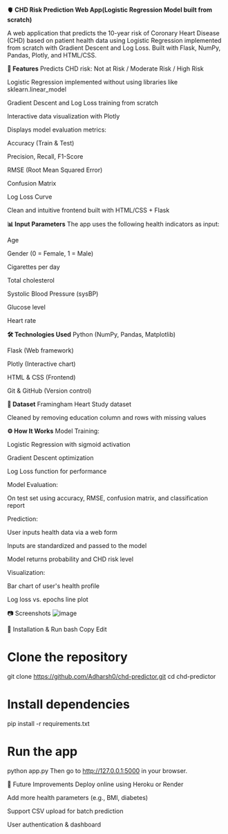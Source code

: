 **🫀 CHD Risk Prediction Web App(Logistic Regression Model built from scratch)**

A web application that predicts the 10-year risk of Coronary Heart Disease (CHD) based on patient health data using Logistic Regression implemented from scratch with Gradient Descent and Log Loss.
Built with Flask, NumPy, Pandas, Plotly, and HTML/CSS.

**🚀 Features**
Predicts CHD risk: Not at Risk / Moderate Risk / High Risk

Logistic Regression implemented without using libraries like sklearn.linear_model

Gradient Descent and Log Loss training from scratch

Interactive data visualization with Plotly

Displays model evaluation metrics:

Accuracy (Train & Test)

Precision, Recall, F1-Score

RMSE (Root Mean Squared Error)

Confusion Matrix

Log Loss Curve

Clean and intuitive frontend built with HTML/CSS + Flask

**📊 Input Parameters**
The app uses the following health indicators as input:

Age

Gender (0 = Female, 1 = Male)

Cigarettes per day

Total cholesterol

Systolic Blood Pressure (sysBP)

Glucose level

Heart rate

**🛠️ Technologies Used**
Python (NumPy, Pandas, Matplotlib)

Flask (Web framework)

Plotly (Interactive chart)

HTML & CSS (Frontend)

Git & GitHub (Version control)

**📁 Dataset**
Framingham Heart Study dataset

Cleaned by removing education column and rows with missing values

**⚙️ How It Works**
Model Training:

Logistic Regression with sigmoid activation

Gradient Descent optimization

Log Loss function for performance

Model Evaluation:

On test set using accuracy, RMSE, confusion matrix, and classification report

Prediction:

User inputs health data via a web form

Inputs are standardized and passed to the model

Model returns probability and CHD risk level

Visualization:

Bar chart of user's health profile

Log loss vs. epochs line plot

📷 Screenshots
![image](https://github.com/user-attachments/assets/cbffa09d-cb03-4c0f-ac2e-0d60152ac5e6)


🔧 Installation & Run
bash
Copy
Edit
# Clone the repository
git clone https://github.com/Adharsh0/chd-predictor.git
cd chd-predictor

# Install dependencies
pip install -r requirements.txt

# Run the app
python app.py
Then go to http://127.0.0.1:5000 in your browser.

📌 Future Improvements
Deploy online using Heroku or Render

Add more health parameters (e.g., BMI, diabetes)

Support CSV upload for batch prediction

User authentication & dashboard

